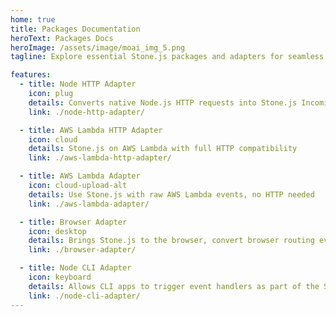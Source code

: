 ```yaml
---
home: true
title: Packages Documentation
heroText: Packages Docs
heroImage: /assets/image/moai_img_5.png
tagline: Explore essential Stone.js packages and adapters for seamless integration across Node.js, AWS Lambda, browsers, and CLI environments.

features:
  - title: Node HTTP Adapter
    icon: plug
    details: Converts native Node.js HTTP requests into Stone.js IncomingEvents for server environments
    link: ./node-http-adapter/

  - title: AWS Lambda HTTP Adapter
    icon: cloud
    details: Stone.js on AWS Lambda with full HTTP compatibility
    link: ./aws-lambda-http-adapter/

  - title: AWS Lambda Adapter
    icon: cloud-upload-alt
    details: Use Stone.js with raw AWS Lambda events, no HTTP needed
    link: ./aws-lambda-adapter/

  - title: Browser Adapter
    icon: desktop
    details: Brings Stone.js to the browser, convert browser routing events into Stone.js IncomingEvents
    link: ./browser-adapter/

  - title: Node CLI Adapter
    icon: keyboard
    details: Allows CLI apps to trigger event handlers as part of the Stone.js continuum
    link: ./node-cli-adapter/
---
```

